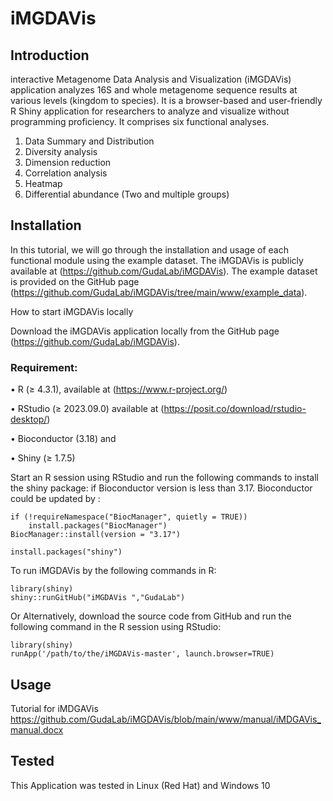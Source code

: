 # iMGDAVis
## Introduction
interactive Metagenome Data Analysis and Visualization (iMGDAVis) application analyzes 16S and whole metagenome sequence results at various levels (kingdom to species). It is a browser-based and user-friendly R Shiny application for researchers to analyze and visualize without programming proficiency. It comprises six functional analyses.
1.	Data Summary and Distribution
2.	Diversity analysis
3.	Dimension reduction
4.	Correlation analysis
5.	Heatmap
6.	Differential abundance (Two and multiple groups)

## Installation
In this tutorial, we will go through the installation and usage of each functional module using the example dataset. The iMGDAVis is publicly available at (https://github.com/GudaLab/iMGDAVis). The example dataset is provided on the GitHub page (https://github.com/GudaLab/iMGDAVis/tree/main/www/example_data).

How to start iMGDAVis locally

Download the iMGDAVis application locally from the GitHub page (https://github.com/GudaLab/iMGDAVis).

### Requirement:

•	R (≥ 4.3.1), available at (https://www.r-project.org/)

•	RStudio (≥ 2023.09.0) available at (https://posit.co/download/rstudio-desktop/) 

•	Bioconductor (3.18) and 

•	Shiny (≥ 1.7.5)

Start an R session using RStudio and run the following commands to install the shiny package:
if Bioconductor version is less than 3.17. Bioconductor could be updated by :
```
if (!requireNamespace("BiocManager", quietly = TRUE))
    install.packages("BiocManager")
BiocManager::install(version = "3.17")
```
```
install.packages("shiny")
```
To run iMGDAVis by the following commands in R:
```
library(shiny)
shiny::runGitHub("iMGDAVis ","GudaLab")
```
Or 
Alternatively, download the source code from GitHub and run the following command in the R session using RStudio:
```
library(shiny)
runApp('/path/to/the/iMGDAVis-master', launch.browser=TRUE)
```
## Usage
Tutorial for iMDGAVis https://github.com/GudaLab/iMGDAVis/blob/main/www/manual/iMDGAVis_manual.docx

## Tested
This Application was tested in Linux (Red Hat) and Windows 10
